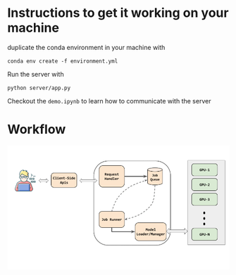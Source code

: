 # Instructions to get it working on your machine
duplicate the conda environment in your machine with 
```
conda env create -f environment.yml
```

Run the server with 
```
python server/app.py
```

Checkout the `demo.ipynb` to learn how to communicate with the server

# Workflow
![](flowchart.gif)
